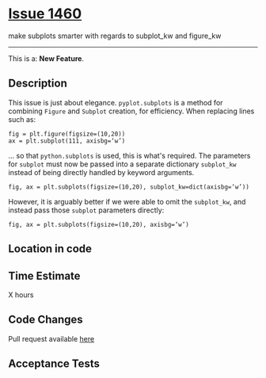 # [Issue 1460](https://github.com/matplotlib/matplotlib/issues/1460)

make subplots smarter with regards to subplot_kw and figure_kw

----------------------------------------------------

This is a: **New Feature**.

## Description

This issue is just about elegance. `pyplot.subplots` is a method for combining `Figure` and `Subplot` creation, for efficiency. When replacing lines such as:

```
fig = plt.figure(figsize=(10,20))
ax = plt.subplot(111, axisbg=‘w’)
```

… so that `python.subplots` is used, this is what's required. The parameters for `subplot` must now be passed into a separate dictionary `subplot_kw` instead of being directly handled by keyword arguments.

```
fig, ax = plt.subplots(figsize=(10,20), subplot_kw=dict(axisbg=‘w’))
```

However, it is arguably better if we were able to omit the `subplot_kw`, and instead pass those `subplot` parameters directly:

```
fig, ax = plt.subplots(figsize=(10,20), axisbg=‘w’)
```

## Location in code

## Time Estimate
X hours

## Code Changes

Pull request available [here]()

## Acceptance Tests

